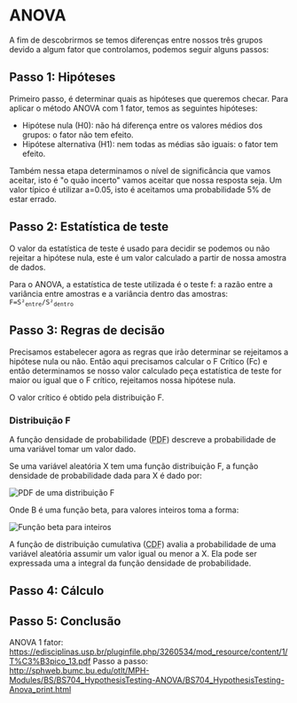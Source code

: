 # ANOVA

A fim de descobrirmos se temos diferenças entre nossos três grupos devido a algum fator que controlamos, podemos seguir alguns passos:

## Passo 1: Hipóteses

Primeiro passo, é determinar quais as hipóteses que queremos checar. Para aplicar o método ANOVA com 1 fator, temos as seguintes hipóteses:

- Hipótese nula (H0): não há diferença entre os valores médios dos grupos: o fator não tem efeito.
- Hipótese alternativa (H1): nem todas as médias são iguais: o fator tem efeito.

Também nessa etapa determinamos o nível de significância que vamos aceitar, isto é "o quão incerto" vamos aceitar que nossa resposta seja. Um valor típico é utilizar a=0.05, isto é aceitamos uma probabilidade 5% de estar errado.

## Passo 2: Estatística de teste

O valor da estatística de teste é usado para decidir se podemos ou não rejeitar a hipótese nula, este é um valor calculado a partir de nossa amostra de dados.

Para o ANOVA, a estatística de teste utilizada é o teste f: a razão entre a variância entre amostras e a variância dentro das amostras: <code>F=S²<sub>entre</sub>/S²<sub>dentro</sub></code>

## Passo 3: Regras de decisão

Precisamos estabelecer agora as regras que irão determinar se rejeitamos a hipótese nula ou não. Então aqui precisamos calcular o F Crítico (Fc) e então determinamos se nosso valor calculado peça estatística de teste for maior ou igual que o F crítico, rejeitamos nossa hipótese nula.

O valor crítico é obtido pela distribuição F.

### Distribuição F

A função densidade de probabilidade (<abbr title="probability density function">PDF</abbr>) descreve a probabilidade de uma variável tomar um valor dado. 

Se uma variável aleatória X tem uma função distribuição F, a função densidade de probabilidade dada para X é dado por:

![PDF de uma distribuição F](https://github.com/SapoGitHub/Repositorio-Geral/blob/master/ANOVA/imagens/PDF.png)

Onde B é uma função beta, para valores inteiros toma a forma:

![Função beta para inteiros](https://github.com/SapoGitHub/Repositorio-Geral/blob/master/ANOVA/imagens/beta.png)

A função de distribuição cumulativa  (<abbr title="cumulative distribution function">CDF</abbr>) avalia a probabilidade de uma variável aleatória assumir um valor igual ou menor a X. Ela pode ser expressada uma a integral da função densidade de probabilidade.

## Passo 4: Cálculo

## Passo 5: Conclusão


ANOVA 1 fator: https://edisciplinas.usp.br/pluginfile.php/3260534/mod_resource/content/1/T%C3%B3pico_13.pdf
Passo a passo: http://sphweb.bumc.bu.edu/otlt/MPH-Modules/BS/BS704_HypothesisTesting-ANOVA/BS704_HypothesisTesting-Anova_print.html
